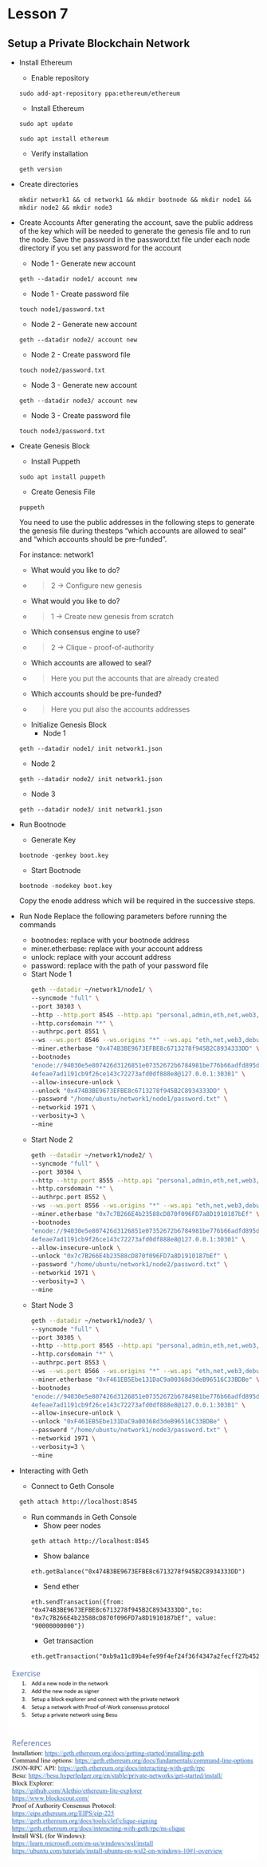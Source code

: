 # Lesson 7

## Setup a Private Blockchain Network

- Install Ethereum
  - Enable repository
  ```
  sudo add-apt-repository ppa:ethereum/ethereum
  ```
  - Install Ethereum
  ```
  sudo apt update
  ```
  ```
  sudo apt install ethereum
  ```
  - Verify installation
  ```
  geth version
  ```
- Create directories
  ```
  mkdir network1 && cd network1 && mkdir bootnode && mkdir node1 && mkdir node2 && mkdir node3
  ```
- Create Accounts
  After generating the account, save the public address of the key which will be needed to generate the genesis file and to run the node. Save the password in the password.txt file under each node directory if you set any password for the account
  - Node 1 - Generate new account
  ```
  geth --datadir node1/ account new
  ```
  - Node 1 - Create password file
  ```
  touch node1/password.txt
  ```
  - Node 2 - Generate new account
  ```
  geth --datadir node2/ account new
  ```
  - Node 2 - Create password file
  ```
  touch node2/password.txt
  ```
  - Node 3 - Generate new account
  ```
  geth --datadir node3/ account new
  ```
  - Node 3 - Create password file
  ```
  touch node3/password.txt
  ```
- Create Genesis Block
  - Install Puppeth
  ```
  sudo apt install puppeth
  ```
  - Create Genesis File
  ```
  puppeth
  ```
  You need to use the public addresses in the following steps to generate the genesis file during thesteps “which accounts are allowed to seal” and “which accounts should be pre-funded”.

  For instance: network1

    * What would you like to do?
    * > 2 -> Configure new genesis
    * What would you like to do?
    * > 1 -> Create new genesis from scratch
    * Which consensus engine to use?
    * > 2 -> Clique - proof-of-authority
    * Which accounts are allowed to seal?
    * > Here you put the accounts that are already created
    * Which accounts should be pre-funded?
    * > Here you put also the accounts addresses
  - Initialize Genesis Block
    - Node 1
  ```
  geth --datadir node1/ init network1.json
  ```
    - Node 2
  ```
  geth --datadir node2/ init network1.json
  ```
    - Node 3
  ```
  geth --datadir node3/ init network1.json
  ```
- Run Bootnode
  - Generate Key
  ```
  bootnode -genkey boot.key
  ```
  - Start Bootnode
  ```
  bootnode -nodekey boot.key
  ```
  Copy the enode address which will be required in the successive steps.
- Run Node
  Replace the following parameters before running the commands
    * bootnodes: replace with your bootnode address
    * miner.etherbase: replace with your account address
    * unlock: replace with your account address
    * password: replace with the path of your password file
  - Start Node 1
    ```bash
    geth --datadir ~/network1/node1/ \
    --syncmode "full" \
    --port 30303 \
    --http --http.port 8545 --http.api "personal,admin,eth,net,web3,txpool,miner,clique,debug" \
    --http.corsdomain "*" \
    --authrpc.port 8551 \
    --ws --ws.port 8546 --ws.origins "*" --ws.api "eth,net,web3,debug,txpool" \
    --miner.etherbase "0x474B3BE9673EFBE8c6713278f945B2C8934333DD" \
    --bootnodes
    "enode://94030e5e807426d3126851e07352672b6784981be776b66adfd895de88899d12d88f5f3b68a3bcd6738ed86
    4efeae7ad1191cb9f26ce143c72273afd0df888e8@127.0.0.1:30301" \
    --allow-insecure-unlock \
    --unlock "0x474B3BE9673EFBE8c6713278f945B2C8934333DD" \
    --password "/home/ubuntu/network1/node1/password.txt" \
    --networkid 1971 \
    --verbosity=3 \
    --mine
    ```
  - Start Node 2
    ```bash
    geth --datadir ~/network1/node2/ \
    --syncmode "full" \
    --port 30304 \
    --http --http.port 8555 --http.api "personal,admin,eth,net,web3,txpool,miner,clique,debug" \
    --http.corsdomain "*" \
    --authrpc.port 8552 \
    --ws --ws.port 8556 --ws.origins "*" --ws.api "eth,net,web3,debug,txpool" \
    --miner.etherbase "0x7c7B266E4b23588cD870f096FD7a8D1910187bEf" \
    --bootnodes
    "enode://94030e5e807426d3126851e07352672b6784981be776b66adfd895de88899d12d88f5f3b68a3bcd6738ed86
    4efeae7ad1191cb9f26ce143c72273afd0df888e8@127.0.0.1:30301" \
    --allow-insecure-unlock \
    --unlock "0x7c7B266E4b23588cD870f096FD7a8D1910187bEf" \
    --password "/home/ubuntu/network1/node2/password.txt" \
    --networkid 1971 \
    --verbosity=3 \
    --mine
    ```
  - Start Node 3
    ```bash
    geth --datadir ~/network1/node3/ \
    --syncmode "full" \
    --port 30305 \
    --http --http.port 8565 --http.api "personal,admin,eth,net,web3,txpool,miner,clique,debug" \
    --http.corsdomain "*" \
    --authrpc.port 8553 \
    --ws --ws.port 8566 --ws.origins "*" --ws.api "eth,net,web3,debug,txpool" \
    --miner.etherbase "0xF461EB5Ebe131DaC9a00368d3deB96516C33BDBe" \
    --bootnodes
    "enode://94030e5e807426d3126851e07352672b6784981be776b66adfd895de88899d12d88f5f3b68a3bcd6738ed86
    4efeae7ad1191cb9f26ce143c72273afd0df888e8@127.0.0.1:30301" \
    --allow-insecure-unlock \
    --unlock "0xF461EB5Ebe131DaC9a00368d3deB96516C33BDBe" \
    --password "/home/ubuntu/network1/node3/password.txt" \
    --networkid 1971 \
    --verbosity=3 \
    --mine
    ```
- Interacting with Geth
  - Connect to Geth Console
  ```bash
  geth attach http://localhost:8545
  ```
  - Run commands in Geth Console
    - Show peer nodes
    ```
    geth attach http://localhost:8545
    ```
    - Show balance
    ```
    eth.getBalance("0x474B3BE9673EFBE8c6713278f945B2C8934333DD")
    ```
    - Send ether
    ```
    eth.sendTransaction({from: "0x474B3BE9673EFBE8c6713278f945B2C8934333DD",to:
    "0x7c7B266E4b23588cD870f096FD7a8D1910187bEf", value: "90000000000"})
    ```
    - Get transaction
    ```
    eth.getTransaction("0xb9a11c89b4efe99f4ef24f36f4347a2fecff27b452c9e013437fce59e324585f")
    ```

<center><img src="./images/genesis_creation.png"/></center>
